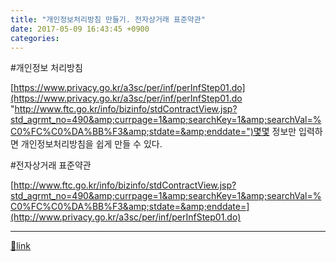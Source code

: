 ```yaml
---
title: "개인정보처리방침 만들기. 전자상거래 표준약관"
date: 2017-05-09 16:43:45 +0900
categories: 
---
```

  

#개인정보 처리방침

[https://www.privacy.go.kr/a3sc/per/inf/perInfStep01.do](https://www.privacy.go.kr/a3sc/per/inf/perInfStep01.do "http://www.ftc.go.kr/info/bizinfo/stdContractView.jsp?std_agrmt_no=490&amp;currpage=1&amp;searchKey=1&amp;searchVal=%C0%FC%C0%DA%BB%F3&amp;stdate=&amp;enddate=")몇몇 정보만 입력하면 개인정보처리방침을 쉽게 만들 수 있다.

  
  
  
  


#전자상거래 표준약관

[http://www.ftc.go.kr/info/bizinfo/stdContractView.jsp?std_agrmt_no=490&amp;currpage=1&amp;searchKey=1&amp;searchVal=%C0%FC%C0%DA%BB%F3&amp;stdate=&amp;enddate=](http://www.privacy.go.kr/a3sc/per/inf/perInfStep01.do)  




  ***
[🔗link](http://www.mins01.com/mh/tech/read/1075)